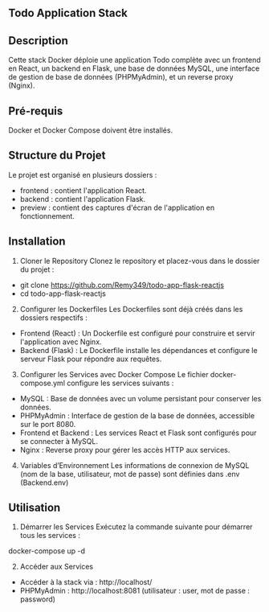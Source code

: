 ## Todo Application Stack

## Description

Cette stack Docker déploie une application Todo complète avec un frontend en React, un backend en Flask, une base de données MySQL, une interface de gestion de base de données (PHPMyAdmin), et un reverse proxy (Nginx).

## Pré-requis
Docker et Docker Compose doivent être installés.

## Structure du Projet
Le projet est organisé en plusieurs dossiers :

- frontend : contient l'application React.
- backend : contient l'application Flask.
- preview : contient des captures d'écran de l'application en fonctionnement.

## Installation
1. Cloner le Repository
Clonez le repository et placez-vous dans le dossier du projet :

- git clone https://github.com/Remy349/todo-app-flask-reactjs
- cd todo-app-flask-reactjs

2. Configurer les Dockerfiles
Les Dockerfiles sont déjà créés dans les dossiers respectifs :

- Frontend (React) : Un Dockerfile est configuré pour construire et servir l'application avec Nginx.
- Backend (Flask) : Le Dockerfile installe les dépendances et configure le serveur Flask pour répondre aux requêtes.

3. Configurer les Services avec Docker Compose
Le fichier docker-compose.yml configure les services suivants :

- MySQL : Base de données avec un volume persistant pour conserver les données.
- PHPMyAdmin : Interface de gestion de la base de données, accessible sur le port 8080.
- Frontend et Backend : Les services React et Flask sont configurés pour se connecter à MySQL.
- Nginx : Reverse proxy pour gérer les accès HTTP aux services.

4. Variables d’Environnement
Les informations de connexion de MySQL (nom de la base, utilisateur, mot de passe) sont définies dans .env (Backend\.env)

## Utilisation
1. Démarrer les Services
Exécutez la commande suivante pour démarrer tous les services :

docker-compose up -d

2. Accéder aux Services
- Accéder à la stack via : http://localhost/
- PHPMyAdmin : http://localhost:8081 (utilisateur : user, mot de passe : password)
